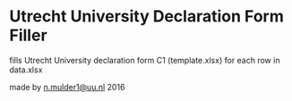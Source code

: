 # Utrecht University Declaration Form Filler

fills Utrecht University declaration form C1 (template.xlsx) for each row in data.xlsx

made by n.mulder1@uu.nl 2016